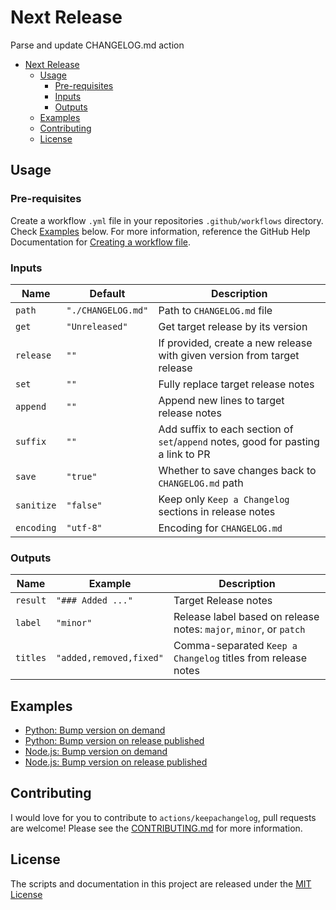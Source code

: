 # Next Release

Parse and update CHANGELOG.md action

- [Next Release](#next-release)
  - [Usage](#usage)
    - [Pre-requisites](#pre-requisites)
    - [Inputs](#inputs)
    - [Outputs](#outputs)
  - [Examples](#examples)
  - [Contributing](#contributing)
  - [License](#license)

## Usage
### Pre-requisites
Create a workflow `.yml` file in your repositories `.github/workflows` directory. Check [Examples](#examples) below. For more information, reference the GitHub Help Documentation for [Creating a workflow file](https://help.github.com/en/articles/configuring-a-workflow#creating-a-workflow-file).

### Inputs
| Name | Default | Description |
| - | - | - |
| `path` | `"./CHANGELOG.md"` | Path to `CHANGELOG.md` file |
| `get` | `"Unreleased"` | Get target release by its version |
| `release` | `""` | If provided, create a new release with given version from target release |
| `set` | `""` | Fully replace target release notes |
| `append` | `""` | Append new lines to target release notes |
| `suffix` | `""` | Add suffix to each section of `set`/`append` notes, good for pasting a link to PR |
| `save` | `"true"` | Whether to save changes back to `CHANGELOG.md` path |
| `sanitize` | `"false"` | Keep only `Keep a Changelog` sections in release notes |
| `encoding` | `"utf-8"` | Encoding for `CHANGELOG.md` |

### Outputs
| Name | Example | Description |
| - | - | - |
| `result` | `"### Added ..."` | Target Release notes |
| `label` | `"minor"` | Release label based on release notes: `major`, `minor`, or `patch` |
| `titles` | `"added,removed,fixed"` | Comma-separated `Keep a Changelog` titles from release notes |


## Examples
- [Python: Bump version on demand](examples/python-on-demand.yml)
- [Python: Bump version on release published](examples/python-on-release-published.yml)
- [Node.js: Bump version on demand](examples/nodejs-on-demand.yml)
- [Node.js: Bump version on release published](examples/pnodejs-on-release-published.yml)


## Contributing
I would love for you to contribute to `actions/keepachangelog`, pull requests are welcome! Please see the [CONTRIBUTING.md](CONTRIBUTING.md) for more information.

## License
The scripts and documentation in this project are released under the [MIT License](LICENSE)
